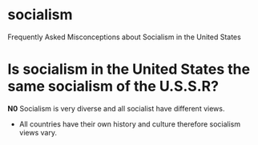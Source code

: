 # socialism
Frequently Asked Misconceptions about Socialism in the United States
# Is socialism in the United States the same socialism of the U.S.S.R? 
**N0**
Socialism is very diverse and all socialist have different views. 
- All countries have their own history and culture therefore socialism views vary. 
